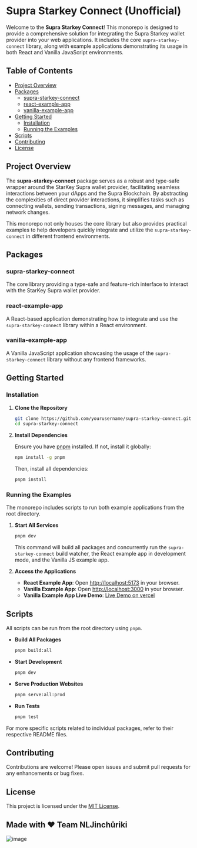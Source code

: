 # Supra Starkey Connect (Unofficial)

Welcome to the **Supra Starkey Connect**! This monorepo is designed to provide a comprehensive solution for integrating the Supra Starkey wallet provider into your web applications. It includes the core `supra-starkey-connect` library, along with example applications demonstrating its usage in both React and Vanilla JavaScript environments.

## Table of Contents

- [Project Overview](#project-overview)
- [Packages](#packages)
  - [supra-starkey-connect](#supra-starkey-connect)
  - [react-example-app](#react-example-app)
  - [vanilla-example-app](#vanilla-example-app)
- [Getting Started](#getting-started)
  - [Installation](#installation)
  - [Running the Examples](#running-the-examples)
- [Scripts](#scripts)
- [Contributing](#contributing)
- [License](#license)

## Project Overview

The **supra-starkey-connect** package serves as a robust and type-safe wrapper around the StarKey Supra wallet provider, facilitating seamless interactions between your dApps and the Supra Blockchain. By abstracting the complexities of direct provider interactions, it simplifies tasks such as connecting wallets, sending transactions, signing messages, and managing network changes.

This monorepo not only houses the core library but also provides practical examples to help developers quickly integrate and utilize the `supra-starkey-connect` in different frontend environments.

## Packages

### supra-starkey-connect

The core library providing a type-safe and feature-rich interface to interact with the StarKey Supra wallet provider.

### react-example-app

A React-based application demonstrating how to integrate and use the `supra-starkey-connect` library within a React environment.

### vanilla-example-app

A Vanilla JavaScript application showcasing the usage of the `supra-starkey-connect` library without any frontend frameworks.

## Getting Started

### Installation

1. **Clone the Repository**

   ```bash
   git clone https://github.com/yourusername/supra-starkey-connect.git
   cd supra-starkey-connect
   ```

2. **Install Dependencies**

   Ensure you have [pnpm](https://pnpm.io/) installed. If not, install it globally:

   ```bash
   npm install -g pnpm
   ```

   Then, install all dependencies:

   ```bash
   pnpm install
   ```

### Running the Examples

The monorepo includes scripts to run both example applications from the root directory.

1. **Start All Services**

   ```bash
   pnpm dev
   ```

   This command will build all packages and concurrently run the `supra-starkey-connect` build watcher, the React example app in development mode, and the Vanilla JS example app.

2. **Access the Applications**

   - **React Example App**: Open [http://localhost:5173](http://localhost:5173) in your browser.
   - **Vanilla Example App**: Open [http://localhost:3000](http://localhost:3000) in your browser.
   - **Vanilla Example App Live Demo**: [Live Demo on vercel](https://supra-starkey-connect-vanilla.vercel.app)

## Scripts

All scripts can be run from the root directory using `pnpm`.

- **Build All Packages**

  ```bash
  pnpm build:all
  ```

- **Start Development**

  ```bash
  pnpm dev
  ```

- **Serve Production Websites**

  ```bash
  pnpm serve:all:prod
  ```

- **Run Tests**

  ```bash
  pnpm test
  ```

For more specific scripts related to individual packages, refer to their respective README files.

## Contributing

Contributions are welcome! Please open issues and submit pull requests for any enhancements or bug fixes.

## License

This project is licensed under the [MIT License](https://github.com/NLJinchuriki/supra-starkey-connect/blob/master/LICENSE).

## Made with :heart: Team NLJinchūriki

![image](https://github.com/user-attachments/assets/c8494a01-529b-44fe-9421-b2c9e5805d8a)
